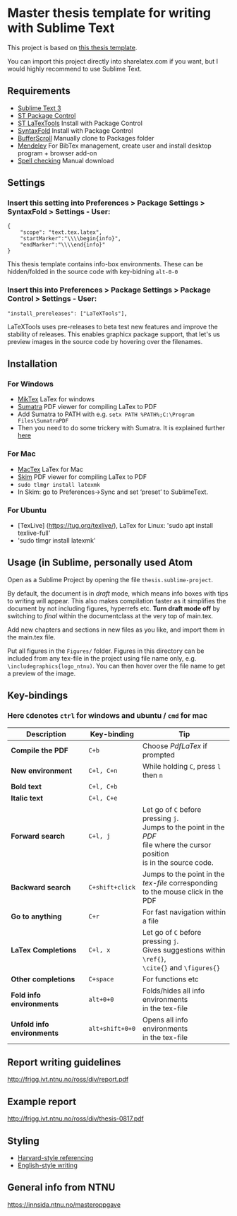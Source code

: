 # Master thesis template for writing with Sublime Text

This project is based on [this thesis template](https://www.ntnu.no/wiki/display/ross/LaTeX+Template+for+Project+and+Master+Theses).

You can import this project directly into sharelatex.com if you want, but I would highly recommend to use Sublime Text.

## Requirements

* [Sublime Text 3](https://www.sublimetext.com/3)
* [ST Package Control](https://packagecontrol.io/installation)
* [ST LaTexTools](https://github.com/SublimeText/LaTeXTools#requirements-and-setup) Install with Package Control
* [SyntaxFold](https://packagecontrol.io/packages/SyntaxFold#command-examples) Install with Package Control
* [BufferScroll](https://github.com/titoBouzout/BufferScroll) Manually clone to Packages folder
* [Mendeley](https://mendeley.com/) For BibTex management, create user and install desktop program + browser add-on
* [Spell checking](https://github.com/titoBouzout/Dictionaries) Manual download

## Settings
### Insert this setting into Preferences > Package Settings > SyntaxFold > Settings - User:

	{
	    "scope": "text.tex.latex",
	    "startMarker":"\\\\begin{info}",
	    "endMarker":"\\\\end{info}"   
	}
	
This thesis template contains info-box environments. These can be hidden/folded in the source code with key-bidning `alt-0-0`

### Insert this into Preferences > Package Settings > Package Control > Settings - User:
`
"install_prereleases": ["LaTeXTools"],
`

LaTeXTools uses pre-releases to beta test new features and improve the stability of releases. This enables graphicx package support, that let's us preview images in the source code by hovering over the filenames.

## Installation

### For Windows
* [MikTex](https://miktex.org) LaTex for windows
* [Sumatra](https://www.sumatrapdfreader.org/download-free-pdf-viewer.html) PDF viewer for compiling LaTex to PDF
* Add Sumatra to PATH with e.g. `setx PATH %PATH%;C:\Program Files\SumatraPDF`
* Then you need to do some trickery with Sumatra. It is explained further [here](http://latextools.readthedocs.io/en/latest/install/)

### For Mac
* [MacTex](https://www.tug.org/mactex/) LaTex for Mac
* [Skim](http://skim-app.sourceforge.net) PDF viewer for compiling LaTex to PDF
* `sudo tlmgr install latexmk`
* In Skim: go to Preferences->Sync and set ‘preset’ to SublimeText.

### For Ubuntu
* [TexLive] (https://tug.org/texlive/), LaTex for Linux: 'sudo apt install texlive-full'
* 'sudo tlmgr install latexmk'

## Usage (in Sublime, personally used Atom
Open as a Sublime Project by opening the file `thesis.sublime-project`.

By default, the document is in *draft* mode, which means info boxes with tips to writing will appear. This also makes compilation faster as it simplifies the document by not including figures, hyperrefs etc.
**Turn draft mode off** by switching to _final_ within the documentclass at the very top of main.tex.

Add new chapters and sections in new files as you like, and import them in the main.tex file. 

Put all figures in the `Figures/` folder. Figures in this directory can be included from any tex-file in the project using file name only, e.g. `\includegraphics{logo_ntnu)`. You can then hover over the file name to get a preview of the image.

## Key-bindings 
### Here `C`denotes `ctrl` for windows and ubuntu / `cmd` for mac
| Description 			|	Key-binding 	| Tip  |
|----------------------	|---------------	|------|
| **Compile the PDF**	|	`C+b`			| Choose _PdfLaTex_ if prompted     |
| **New environment** 	|	`C+l, C+n`		| While holding `C`, press `l` then `n`|
| **Bold text**			|	`C+l, C+b`		|      |
| **Italic text**		|	`C+l, C+e`		|      |
| **Forward search**	|	`C+l, j`		| Let go of `C` before pressing `j`.	<br> Jumps to the point in the _PDF_ <br> file where the cursor position <br> is in the source code. |
| **Backward search** 	|	`C+shift+click`	| Jumps to the point in the <br> _tex-file_ corresponding <br> to the mouse click in the PDF|
| **Go to anything**	|	`C+r`			| For fast navigation within a file|
| **LaTex Completions**	|	`C+l, x`		| Let go of `C` before pressing `j`. <br> Gives suggestions within `\ref{}`, <br> `\cite{}` and `\figures{}`|
| **Other completions**	|	`C+space`		| For functions etc|
| **Fold info environments**|	`alt+0+0`	| Folds/hides all info environments <br> in the tex-file|
| **Unfold info environments**|`alt+shift+0+0`| Opens all info environments <br> in the tex-file |

## Report writing guidelines
http://frigg.ivt.ntnu.no/ross/div/report.pdf

## Example report
http://frigg.ivt.ntnu.no/ross/div/thesis-0817.pdf

## Styling
* [Harvard-style referencing](https://www.ntnu.no/viko/harvard-eksempler)
* [English-style writing](http://www.ntnu.edu/english-matters/ntnu-english-style-guide)

## General info from NTNU
https://innsida.ntnu.no/masteroppgave

